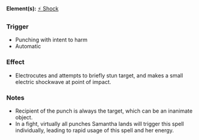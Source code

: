 **Element(s):** [⚡️ Shock](<Magic/Elements/⚡️ Shock.md>)
### Trigger
- Punching with intent to harm 
- Automatic
### Effect
- Electrocutes and attempts to briefly stun target, and makes a small electric shockwave at point of impact.
### Notes
- Recipient of the punch is always the target, which can be an inanimate object.
- In a fight, virtually all punches Samantha lands will trigger this spell individually, leading to rapid usage of this spell and her energy.